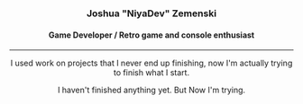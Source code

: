 <h3 align='center'>Joshua "NiyaDev" Zemenski</h3>
<h4 align='center'>Game Developer / Retro game and console enthusiast</h4>
<hr>
<p align='center'>I used work on projects that I never end up finishing, now I'm actually trying to finish what I start.</p>
<p align='center'>I haven't finished anything yet. But Now I'm trying.</p>
